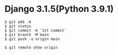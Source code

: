 # Django 3.1.5(Python 3.9.1)

```
$ git add -A
$ git status
$ git commit -m '1st commit'
$ git branch -M main
$ git push -u origin main

$ git remote show origin
```
